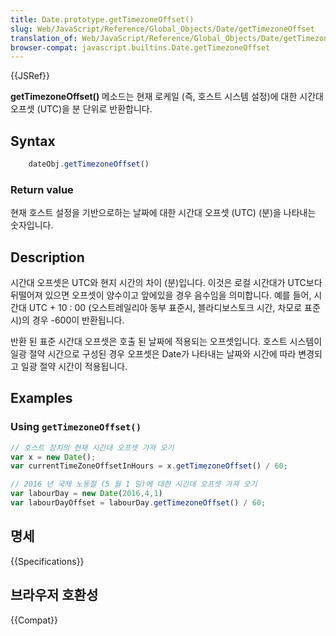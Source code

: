 ```yaml
---
title: Date.prototype.getTimezoneOffset()
slug: Web/JavaScript/Reference/Global_Objects/Date/getTimezoneOffset
translation_of: Web/JavaScript/Reference/Global_Objects/Date/getTimezoneOffset
browser-compat: javascript.builtins.Date.getTimezoneOffset
---
```

{{JSRef}}

**getTimezoneOffset()** 메소드는 현재 로케일 (즉, 호스트 시스템 설정)에 대한 시간대 오프셋 (UTC)을 분 단위로 반환합니다.

## Syntax

```js
    dateObj.getTimezoneOffset()
```

### Return value

현재 호스트 설정을 기반으로하는 날짜에 대한 시간대 오프셋 (UTC) (분)을 나타내는 숫자입니다.

## Description

시간대 오프셋은 UTC와 현지 시간의 차이 (분)입니다. 이것은 로컬 시간대가 UTC보다 뒤떨어져 있으면 오프셋이 양수이고 앞에있을 경우 음수임을 의미합니다. 예를 들어, 시간대 UTC + 10 : 00 (오스트레일리아 동부 표준시, 블라디보스토크 시간, 차모로 표준시)의 경우 -600이 반환됩니다.

반환 된 표준 시간대 오프셋은 호출 된 날짜에 적용되는 오프셋입니다. 호스트 시스템이 일광 절약 시간으로 구성된 경우 오프셋은 Date가 나타내는 날짜와 시간에 따라 변경되고 일광 절약 시간이 적용됩니다.

## Examples

### Using `getTimezoneOffset()`

```js
// 호스트 장치의 현재 시간대 오프셋 가져 오기
var x = new Date();
var currentTimeZoneOffsetInHours = x.getTimezoneOffset() / 60;

// 2016 년 국제 노동절 (5 월 1 일)에 대한 시간대 오프셋 가져 오기
var labourDay = new Date(2016,4,1)
var labourDayOffset = labourDay.getTimezoneOffset() / 60;
```

## 명세

{{Specifications}}

## 브라우저 호환성

{{Compat}}
